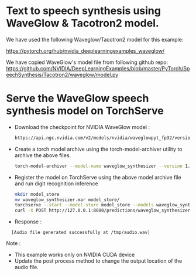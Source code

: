 # Text to speech synthesis using WaveGlow & Tacotron2 model.

We have used the following Waveglow/Tacotron2 model for this example: 

https://pytorch.org/hub/nvidia_deeplearningexamples_waveglow/

We have copied WaveGlow's model file from following github repo:
https://github.com/NVIDIA/DeepLearningExamples/blob/master/PyTorch/SpeechSynthesis/Tacotron2/waveglow/model.py

# Serve the WaveGlow speech synthesis model on TorchServe

 * Download the checkpoint for NVIDIA WaveGlow model :
 
    ```bash
   https://api.ngc.nvidia.com/v2/models/nvidia/waveglowpyt_fp32/versions/1/files/nvidia_waveglowpyt_fp32_20190306.pth 
   ```

 * Create a torch model archive using the torch-model-archiver utility to archive the above files.
 
    ```bash
    torch-model-archiver --model-name waveglow_synthesizer --version 1.0 --model-file waveglow_model.py --serialized-file nvidia_waveglowpyt_fp32_20190306.pth --handler waveglow_handler.py
    ```
   
 * Register the model on TorchServe using the above model archive file and run digit recognition inference
   
    ```bash
    mkdir model_store
    mv waveglow_synthesizer.mar model_store/
    torchserve --start --model-store model_store --models waveglow_synthesizer.mar
    curl -X POST http://127.0.0.1:8080/predictions/waveglow_synthesizer -T sample.txt
    ```
  * Response :
  ```text
    [Audio file generated successfully at /tmp/audio.wav]
  ```

Note :

 * This example works only on NVIDIA CUDA device
 * Update the post process method to change the output location of the audio file.
